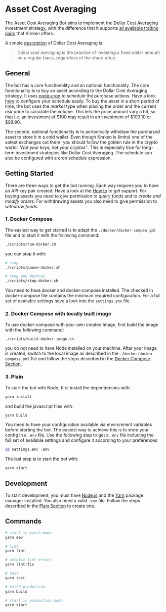 # Asset Cost Averaging

The Asset Cost Averaging Bot aims to implement the [Dollar Cost Averaging](https://www.investopedia.com/terms/d/dollarcostaveraging.asp) investment strategy, with the difference that it supports [all available trading pairs](https://support.kraken.com/hc/en-us/articles/202944246-All-available-currencies-and-trading-pairs-on-Kraken) that Kraken offers.

A simple [description](https://intelligent.schwab.com/article/) of Dollar Cost Averaging is:
> Dollar cost averaging is the practice of investing a fixed dollar amount on a regular basis, regardless of the share price.


## General

The bot has a core functionality and an optional functionality. The core functionality is to buy an asset according to the Dollar Cost Averaging strategy. It uses [node-cron](https://www.npmjs.com/package/node-cron) to schedule the purchase actions. Have a look [here](https://crontab.guru) to configure your schedule easily. To buy the asset in a short period of time, the bot uses the *market* type when placing the order and the current *ask* price to calculate the volume. This lets the price amount vary a bit, so that i.e. an investment of $100 may result in an investment of $100.10 or $99.90.

The second, optional functionality is to periodically withdraw the purchased asset to store it in a cold wallet. Even though Kraken is (imho) one of the safest exchanges out there, you should follow the golden rule in the crypto world: *"Not your keys, not your cryptos"*. This is especially true for long-term investment strategies like Dollar Cost Averaging. The schedule can also be configured with a cron schedule expression.


## Getting Started

There are three ways to get the bot running. Each way requires you to have an API key pair created. Have a look at the [How to](https://support.kraken.com/hc/en-us/articles/360000919966-How-to-generate-an-API-key-pair-) to get support. For buying assets you need to give permission to *query funds* and to *create and modify orders*. For withdrawing assets you also need to give permission to *withdraw funds*.


### 1. Docker Compose

The easiest way to get started is to adapt the `./docker/docker-compse.yml` file and to start it with the following command:
```bash
./scripts/run-docker.sh
```

you can stop it with:
```bash
# stop
./scripts/pause-docker.sh

# stop and destroy
./scripts/stop-docker.sh
```

You need to have docker and docker-compose installed. The checked in docker-compose file contains the minimum required configuration. For a full set of available settings have a look into the `settings.env` file.


### 2. Docker Compose with locally built image

To use docker-compose with your own created image, first build the image with the following command:
```bash
./scripts/build-docker-image.sh
```

you do not need to have Node installed on your machine. After your image is created, switch to the local image as described in the `./docker/docker-compose.yml` file and follow the steps described in the [Docker Compose Section](#1-docker-compose).


### 3. Plain

To start the bot with Node, first install the dependencies with:
```bash
yarn install
```

and build the javascript files with:
```bash
yarn build
```

You need to have your configuration available via environment variables before starting the bot. The easiest way to achieve this is to store your config in a `.env` file. Use the following step to get a `.env` file including the full set of available settings and configure it according to your preferences:
```bash
cp settings.env .env
```

The last step is to start the bot with:
```bash
yarn start
```


## Development

To start development, you must have [Node.js](https://nodejs.org/en/) and the [Yarn](https://yarnpkg.com) package manager installed. You also need a valid `.env` file. Follow the steps described in the [Plain Section](#3-plain) to create one.

## Commands

```bash
# start in watch mode
yarn dev

# lint
yarn lint

# autofix lint errors
yarn lint:fix

# test
yarn test

# build production
yarn build

# start in production mode
yarn start
```
